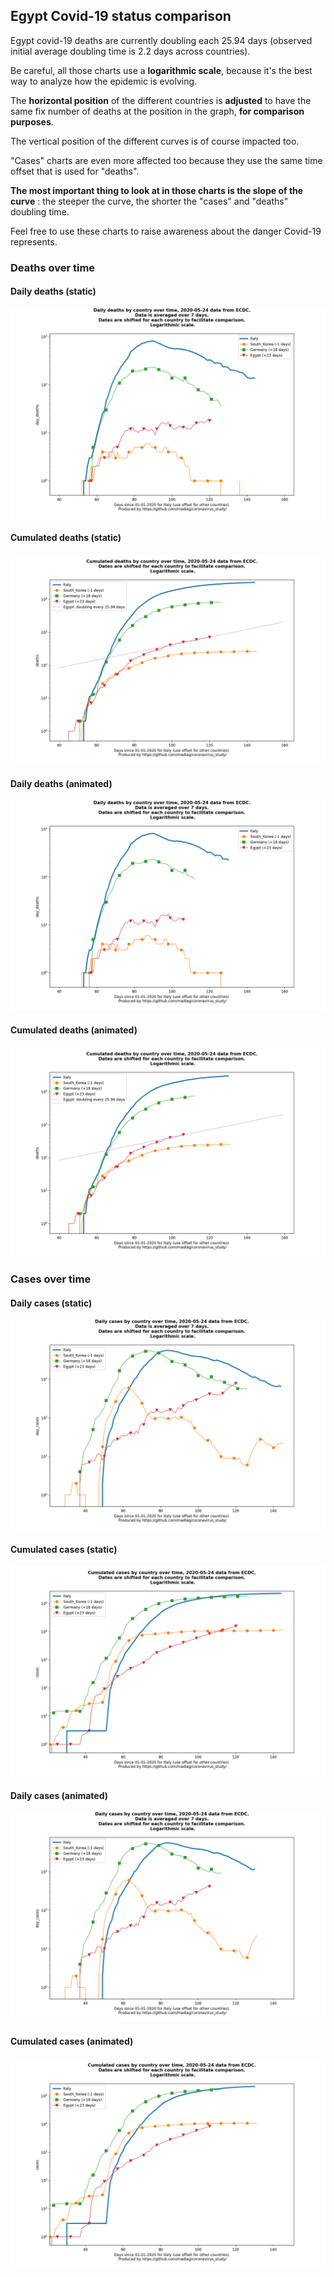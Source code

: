 ## Egypt Covid-19 status comparison 

Egypt covid-19 deaths are currently doubling each 25.94 days (observed initial average doubling time is 2.2 days across countries).



Be careful, all those charts use a **logarithmic scale**, because it's the best way to analyze how the epidemic is evolving.
 
The **horizontal position** of the different countries is **adjusted** to have the same fix number of deaths at the position in the graph, **for comparison purposes**.

The vertical position of the different curves is of course impacted too.

"Cases" charts are even more affected too because they use the same time offset that is used for "deaths".

**The most important thing to look at in those charts is the slope of the curve** : the steeper the curve, the shorter the "cases" and "deaths" doubling time.

Feel free to use these charts to raise awareness about the danger Covid-19 represents. 


 
### Deaths over time
 
#### Daily deaths (static)
![Egypt covid-19 daily deaths static chart](https://raw.githubusercontent.com/madlag/coronavirus_study/master/notebooks/graphs/2020-05-24/countries/Egypt/2020-05-24_Egypt_day_deaths.png "Egypt covid-19 day_deaths static chart")   
 
#### Cumulated deaths (static)
![Egypt covid-19 cumulated deaths static chart](https://raw.githubusercontent.com/madlag/coronavirus_study/master/notebooks/graphs/2020-05-24/countries/Egypt/2020-05-24_Egypt_deaths.png "Egypt covid-19 deaths static chart")   
 
#### Daily deaths (animated)
![Egypt covid-19 daily deaths animated chart](https://raw.githubusercontent.com/madlag/coronavirus_study/master/notebooks/graphs/2020-05-24/countries/Egypt/2020-05-24_Egypt_day_deaths.gif "Egypt covid-19 day_deaths animated chart")   
 
#### Cumulated deaths (animated)
![Egypt covid-19 cumulated deaths animated chart](https://raw.githubusercontent.com/madlag/coronavirus_study/master/notebooks/graphs/2020-05-24/countries/Egypt/2020-05-24_Egypt_deaths.gif "Egypt covid-19 deaths animated chart")   

 
### Cases over time
 
#### Daily cases (static)
![Egypt covid-19 daily cases static chart](https://raw.githubusercontent.com/madlag/coronavirus_study/master/notebooks/graphs/2020-05-24/countries/Egypt/2020-05-24_Egypt_day_cases.png "Egypt covid-19 day_cases static chart")   
 
#### Cumulated cases (static)
![Egypt covid-19 cumulated cases static chart](https://raw.githubusercontent.com/madlag/coronavirus_study/master/notebooks/graphs/2020-05-24/countries/Egypt/2020-05-24_Egypt_cases.png "Egypt covid-19 cases static chart")   
 
#### Daily cases (animated)
![Egypt covid-19 daily cases animated chart](https://raw.githubusercontent.com/madlag/coronavirus_study/master/notebooks/graphs/2020-05-24/countries/Egypt/2020-05-24_Egypt_day_cases.gif "Egypt covid-19 day_cases animated chart")   
 
#### Cumulated cases (animated)
![Egypt covid-19 cumulated cases animated chart](https://raw.githubusercontent.com/madlag/coronavirus_study/master/notebooks/graphs/2020-05-24/countries/Egypt/2020-05-24_Egypt_cases.gif "Egypt covid-19 cases animated chart")   

